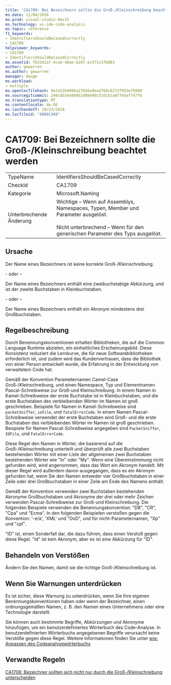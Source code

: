 ```yaml
---
title: 'CA1709: Bei Bezeichnern sollte die Groß-/Kleinschreibung beachtet werden'
ms.date: 11/04/2016
ms.prod: visual-studio-dev15
ms.technology: vs-ide-code-analysis
ms.topic: reference
f1_keywords:
- IdentifiersShouldBeCasedCorrectly
- CA1709
helpviewer_keywords:
- CA1709
- IdentifiersShouldBeCasedCorrectly
ms.assetid: f633d1a7-4ca4-40ae-b207-ec571c5fb083
author: gewarren
ms.author: gewarren
manager: douge
ms.workload:
- multiple
ms.openlocfilehash: 9e1422b409ba27b56adead768c6272f955e75000
ms.sourcegitcommit: 240c8b34e80952d00e90c52dcb1a077b9aff47f6
ms.translationtype: MT
ms.contentlocale: de-DE
ms.lasthandoff: 10/23/2018
ms.locfileid: "49891348"
---
```

# <a name="ca1709-identifiers-should-be-cased-correctly"></a>CA1709: Bei Bezeichnern sollte die Groß-/Kleinschreibung beachtet werden

|||
|-|-|
|TypeName|IdentifiersShouldBeCasedCorrectly|
|CheckId|CA1709|
|Kategorie|Microsoft.Naming|
|Unterbrechende Änderung|Wichtige – Wenn auf Assemblys, Namespaces, Typen, Member und Parameter ausgelöst.<br /><br /> Nicht unterbrechend – Wenn für den generischen Parameter des Typs ausgelöst.|

## <a name="cause"></a>Ursache
 Der Name eines Bezeichners ist keine korrekte Groß-/Kleinschreibung.

 \- oder –

 Der Name eines Bezeichners enthält eine zweibuchstabige Abkürzung, und ist der zweite Buchstaben in Kleinbuchstaben.

 \- oder –

 Der Name eines Bezeichners enthält ein Akronym mindestens drei Großbuchstaben.

## <a name="rule-description"></a>Regelbeschreibung
 Durch Benennungskonventionen erhalten Bibliotheken, die auf die Common Language Runtime abzielen, ein einheitliches Erscheinungsbild. Diese Konsistenz reduziert die Lernkurve, die für neue Softwarebibliotheken erforderlich ist, und zudem wird das Kundenvertrauen, dass die Bibliothek von einer Person entwickelt wurde, die Erfahrung in der Entwicklung von verwaltetem Code hat.

 Gemäß der Konvention Parameternamen Camel-Case Groß-/Kleinschreibung, und einen Namespace, Typ und Elementnamen Pascal-Schreibweise zur Groß-und Kleinschreibung. In einem Namen in Kamel-Schreibweise der erste Buchstabe ist in Kleinbuchstaben, und die erste Buchstaben des verbleibenden Wörter im Namen ist groß geschrieben. Beispiele für Namen in Kamel-Schreibweise sind `packetSniffer`, `ioFile`, und `fatalErrorCode`. In einem Namen Pascal-Schreibweise verwendet der erste Buchstaben wird Groß- und die erste Buchstaben des verbleibenden Wörter im Namen ist groß geschrieben. Beispiele für Namen Pascal-Schreibweise angegeben sind `PacketSniffer`, `IOFile`, und `FatalErrorCode`.

 Diese Regel den Namen in Wörter, die basierend auf die Groß-/Kleinschreibung unterteilt und überprüft alle zwei Buchstaben bestehenden Wörter mit einer Liste der allgemeinen zwei Buchstaben bestehenden Wörter wie "In" oder "My". Wenn eine Übereinstimmung nicht gefunden wird, wird angenommen, dass das Wort ein Akronym handelt. Mit dieser Regel wird außerdem davon ausgegangen, dass es ein Akronym gefunden hat, wenn Sie den Namen entweder vier Großbuchstaben in einer Zeile oder drei Großbuchstaben in einer Zeile am Ende des Namens enthält.

 Gemäß der Konvention verwenden zwei Buchstaben bestehenden Akronyme Großbuchstaben und Akronyme der drei oder mehr Zeichen verwenden Pascal-Schreibweise zur Groß-und Kleinschreibung. Die folgenden Beispiele verwenden die Benennungskonvention: "DB", "CR", "Cpa" und "Ecma". In den folgenden Beispielen verstoßen gegen die Konvention: '-e/a', 'XML' und "DoD", und für nicht-Parameternamen, "Xp" und "cpl".

 "ID" ist, einen Sonderfall dar, die dazu führen, dass einen Verstoß gegen diese Regel. "Id" ist kein Akronym, aber es ist eine Abkürzung für "ID".

## <a name="how-to-fix-violations"></a>Behandeln von Verstößen
 Ändern Sie den Namen, damit sie die richtige Groß-/Kleinschreibung ist.

## <a name="when-to-suppress-warnings"></a>Wenn Sie Warnungen unterdrücken
 Es ist sicher, diese Warnung zu unterdrücken, wenn Sie Ihre eigenen Benennungskonventionen haben oder wenn der Bezeichner, einen ordnungsgemäßen Namen, z. B. den Namen eines Unternehmens oder eine Technologie darstellt.

 Sie können auch bestimmte Begriffe, Abkürzungen und Akronyme hinzufügen, um ein benutzerdefiniertes Wörterbuch des Code-Analyse. In benutzerdefinierten Wörterbuchs angegebenen Begriffe verursacht keine Verstöße gegen diese Regel. Weitere Informationen finden Sie unter [wie: Anpassen des Codeanalysewörterbuchs](../code-quality/how-to-customize-the-code-analysis-dictionary.md)

## <a name="related-rules"></a>Verwandte Regeln
 [CA1708: Bezeichner sollten sich nicht nur durch die Groß-/Kleinschreibung unterscheiden](../code-quality/ca1708-identifiers-should-differ-by-more-than-case.md)